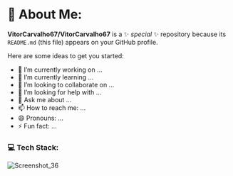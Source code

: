 # 💫 About Me:

**VitorCarvalho67/VitorCarvalho67** is a ✨ _special_ ✨ repository because its `README.md` (this file) appears on your GitHub profile.

Here are some ideas to get you started:

- 🔭 I’m currently working on ...
- 🌱 I’m currently learning ...
- 👯 I’m looking to collaborate on ...
- 🤔 I’m looking for help with ...
- 💬 Ask me about ...
- 📫 How to reach me: ...
- 😄 Pronouns: ...
- ⚡ Fun fact: ...

### 💻 Tech Stack:


![Screenshot_36](https://user-images.githubusercontent.com/102667323/229655831-9df731fa-239a-44ef-98ee-6319647b871c.png)
